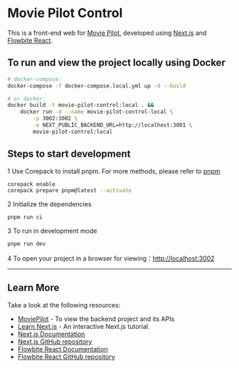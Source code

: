 # Movie Pilot Control

This is a front-end web for [Movie Pilot](https://github.com/jxxghp/MoviePilot), developed using [Next.js](https://nextjs.org/) and [Flowbite React](https://www.flowbite-react.com/).

## To run and view the project locally using Docker

```bash
# docker-compose:
docker-compose -f docker-compose.local.yml up -d --build

# or docker:
docker build -t movie-pilot-control:local . &&
    docker run -d --name movie-pilot-control-local \
        -p 3002:3002 \
        -e NEXT_PUBLIC_BACKEND_URL=http://localhost:3001 \
        movie-pilot-control:local

```

## Steps to start development

1 Use Corepack to install pnpm. For more methods, please refer to [pnpm](https://pnpm.io/installation)

```bash
corepack enable
corepack prepare pnpm@latest --activate
```

2 Initialize the dependencies

```bash
pnpm run ci
```

3 To run in development mode

```bash
pnpm run dev
```

4 To open your project in a browser for viewing：[http://localhost:3002](http://localhost:3002)

---

## Learn More

Take a look at the following resources:

- [MoviePilot](https://github.com/jxxghp/MoviePilot) - To view the backend project and its APIs
- [Learn Next.js](https://nextjs.org/learn) - An interactive Next.js tutorial.
- [Next.js Documentation](https://nextjs.org/docs)
- [Next.js GitHub repository](https://github.com/vercel/next.js/)
- [Flowbite React Documentation](https://www.flowbite-react.com/docs/getting-started/introduction)
- [Flowbite React GitHub repository](https://github.com/themesberg/flowbite-react)
